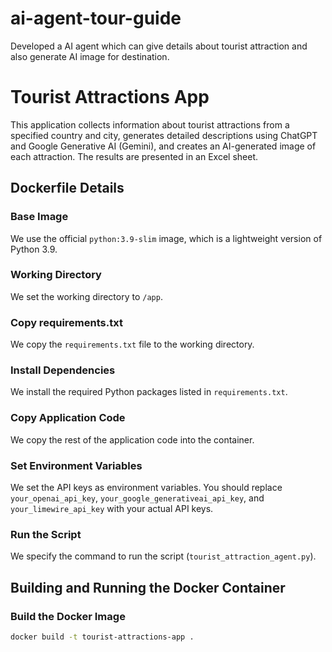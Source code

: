 # ai-agent-tour-guide
Developed a AI agent which can give details about tourist attraction and also generate AI image for destination.

# Tourist Attractions App

This application collects information about tourist attractions from a specified country and city, generates detailed descriptions using ChatGPT and Google Generative AI (Gemini), and creates an AI-generated image of each attraction. The results are presented in an Excel sheet.

## Dockerfile Details

### Base Image

We use the official `python:3.9-slim` image, which is a lightweight version of Python 3.9.

### Working Directory

We set the working directory to `/app`.

### Copy requirements.txt

We copy the `requirements.txt` file to the working directory.

### Install Dependencies

We install the required Python packages listed in `requirements.txt`.

### Copy Application Code

We copy the rest of the application code into the container.

### Set Environment Variables

We set the API keys as environment variables. You should replace `your_openai_api_key`, `your_google_generativeai_api_key`, and `your_limewire_api_key` with your actual API keys.

### Run the Script

We specify the command to run the script (`tourist_attraction_agent.py`).

## Building and Running the Docker Container

### Build the Docker Image

```bash
docker build -t tourist-attractions-app .

